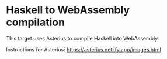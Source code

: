 # Haskell to WebAssembly compilation

This target uses Asterius to compile Haskell into WebAssembly.

Instructions for Asterius: https://asterius.netlify.app/images.html
